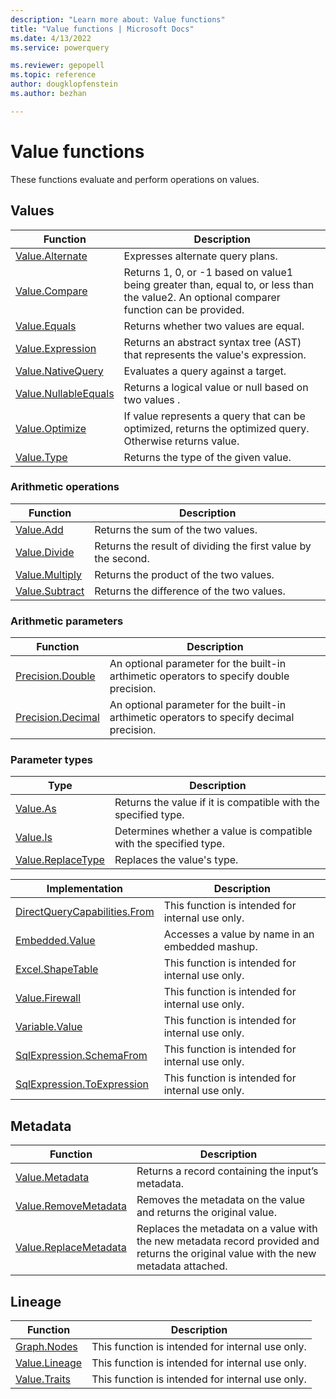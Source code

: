 ```yaml
---
description: "Learn more about: Value functions"
title: "Value functions | Microsoft Docs"
ms.date: 4/13/2022
ms.service: powerquery

ms.reviewer: gepopell
ms.topic: reference
author: dougklopfenstein
ms.author: bezhan

---
```

# Value functions

These functions evaluate and perform operations on values.
  
## <a name="__toc360789732"></a>Values  
  
|Function|Description|  
|------------|---------------|
|[Value.Alternate](value-alternate.md)|Expresses alternate query plans.|
|[Value.Compare](value-compare.md)|Returns 1, 0, or -1 based on value1 being greater than, equal to, or less than the value2. An optional comparer function can be provided.|  
|[Value.Equals](value-equals.md)|Returns whether two values are equal.|  
|[Value.Expression](value-expression.md)|Returns an abstract syntax tree (AST) that represents the value's expression.|
|[Value.NativeQuery](value-nativequery.md) | Evaluates a query against a target.|
|[Value.NullableEquals](value-nullableequals.md)|Returns a logical value or null based on two values .|
|[Value.Optimize](value-optimize.md)|If value represents a query that can be optimized, returns the optimized query. Otherwise returns value.
|[Value.Type](value-type.md) | Returns the type of the given value.|
  
### <a name="__toc360789742"></a>Arithmetic operations  
  
|Function|Description|  
|------------|---------------|  
|[Value.Add](value-add.md)|Returns the sum of the two values.|  
|[Value.Divide](value-divide.md)|Returns the result of dividing the first value by the second.|
|[Value.Multiply](value-multiply.md)|Returns the product of the two values.|
|[Value.Subtract](value-subtract.md)|Returns the difference of the two values.|  

### Arithmetic parameters

|Function|Description|  
|------------|---------------|  
|[Precision.Double](precision-double.md)|An optional parameter for the built-in arthimetic operators to specify double precision.|  
|[Precision.Decimal](precision-decimal.md)|An optional parameter for the built-in arthimetic operators to specify decimal precision.|

### <a name="__toc360789751"></a>Parameter types  
  
|Type|Description|  
|--------|---------------|  
|[Value.As](value-as.md)|Returns the value if it is compatible with the specified type.|  
|[Value.Is](value-is.md)|Determines whether a value is compatible with the specified type.|  
|[Value.ReplaceType](value-replacetype.md)|Replaces the value's type.|  

Implementation | Description
-------------- | -----------
[DirectQueryCapabilities.From](directquerycapabilities-from.md) | This function is intended for internal use only.|
[Embedded.Value](embedded-value.md) | Accesses a value by name in an embedded mashup.|
[Excel.ShapeTable](excel-shapetable.md) | This function is intended for internal use only.|
[Value.Firewall](value-firewall.md) | This function is intended for internal use only.|
[Variable.Value](variable-value.md) | This function is intended for internal use only.|
[SqlExpression.SchemaFrom](sqlexpression-schemafrom.md) | This function is intended for internal use only.|
[SqlExpression.ToExpression](sqlexpression-toexpression.md) | This function is intended for internal use only.|

## <a name="__toc360789761"></a>Metadata  
  
|Function|Description|  
|------------|---------------|  
|[Value.Metadata](value-metadata.md)|Returns a record containing the input’s metadata.|  
|[Value.RemoveMetadata](value-removemetadata.md)|Removes the metadata on the value and returns the original value.|  
|[Value.ReplaceMetadata](value-replacemetadata.md)|Replaces the metadata on a value with the new metadata record provided and returns the original value with the new metadata attached.|  

## Lineage

|Function|Description|
| ------ | --------- |
|[Graph.Nodes](graph-nodes.md)|This function is intended for internal use only.|
|[Value.Lineage](value-lineage.md)|This function is intended for internal use only.|
|[Value.Traits](value-traits.md)|This function is intended for internal use only.|
  